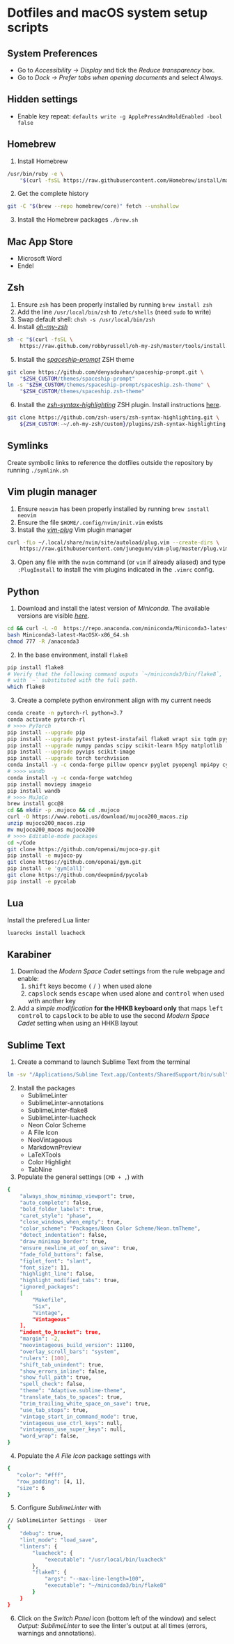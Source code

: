 # Dotfiles and macOS system setup scripts

## System Preferences

- Go to *Accessibility -> Display* and tick the *Reduce transparency* box.
- Go to *Dock -> Prefer tabs when opening documents* and select *Always*.

## Hidden settings

- Enable key repeat:
`defaults write -g ApplePressAndHoldEnabled -bool false`

## Homebrew

1. Install Homebrew
```bash
/usr/bin/ruby -e \
    "$(curl -fsSL https://raw.githubusercontent.com/Homebrew/install/master/install)"
```
2. Get the complete history
```bash
git -C "$(brew --repo homebrew/core)" fetch --unshallow
```
3. Install the Homebrew packages
`./brew.sh`

## Mac App Store

* Microsoft Word
* Endel

## Zsh

1. Ensure `zsh` has been properly installed by running `brew install zsh`
2. Add the line `/usr/local/bin/zsh` to `/etc/shells` (need `sudo` to write)
3. Swap default shell: `chsh -s /usr/local/bin/zsh`
4. Install [*oh-my-zsh*](https://ohmyz.sh)
```bash
sh -c "$(curl -fsSL \
    https://raw.github.com/robbyrussell/oh-my-zsh/master/tools/install.sh)"
```
5. Install the [*spaceship-prompt*](https://github.com/denysdovhan/spaceship-prompt) ZSH theme
```bash
git clone https://github.com/denysdovhan/spaceship-prompt.git \
    "$ZSH_CUSTOM/themes/spaceship-prompt"
ln -s "$ZSH_CUSTOM/themes/spaceship-prompt/spaceship.zsh-theme" \
    "$ZSH_CUSTOM/themes/spaceship.zsh-theme"
```
6. Install the [*zsh-syntax-highlighting*](https://github.com/zsh-users/zsh-syntax-highlighting)
ZSH plugin.
Install instructions
[here](https://github.com/zsh-users/zsh-syntax-highlighting/blob/master/INSTALL.md).
```bash
git clone https://github.com/zsh-users/zsh-syntax-highlighting.git \
    ${ZSH_CUSTOM:-~/.oh-my-zsh/custom}/plugins/zsh-syntax-highlighting
```

## Symlinks

Create symbolic links to reference the dotfiles outside the repository by running
`./symlink.sh`

## Vim plugin manager

1. Ensure `neovim` has been properly installed by running `brew install neovim`
2. Ensure the file `$HOME/.config/nvim/init.vim` exists
2. Install the [*vim-plug*](https://github.com/junegunn/vim-plug) Vim plugin manager
```bash
curl -fLo ~/.local/share/nvim/site/autoload/plug.vim --create-dirs \
    https://raw.githubusercontent.com/junegunn/vim-plug/master/plug.vim
```
3. Open any file with the `nvim` command (or `vim` if already aliased) and type
`:PlugInstall` to install the vim plugins indicated in the `.vimrc` config.

## Python

1. Download and install the latest version of *Miniconda*.
The available versions are visible [*here*](https://repo.anaconda.com/miniconda/).
```bash
cd && curl -L -O  https://repo.anaconda.com/miniconda/Miniconda3-latest-MacOSX-x86_64.sh
bash Miniconda3-latest-MacOSX-x86_64.sh
chmod 777 -R /anaconda3
```
2. In the base environment, install `flake8`
```bash
pip install flake8
# Verify that the following command ouputs `~/miniconda3/bin/flake8`,
# with `~` substituted with the full path.
which flake8
```
3. Create a complete python environment align with my current needs
```bash
conda create -n pytorch-rl python=3.7
conda activate pytorch-rl
# >>>> PyTorch
pip install --upgrade pip
pip install --upgrade pytest pytest-instafail flake8 wrapt six tqdm pyyaml psutil cloudpickle
pip install --upgrade numpy pandas scipy scikit-learn h5py matplotlib
pip install --upgrade pyvips scikit-image
pip install --upgrade torch torchvision
conda install -y -c conda-forge pillow opencv pyglet pyopengl mpi4py cython patchelf
# >>>> wandb
conda install -y -c conda-forge watchdog
pip install moviepy imageio
pip install wandb
# >>>> MuJoCo
brew install gcc@8
cd && mkdir -p .mujoco && cd .mujoco
curl -O https://www.roboti.us/download/mujoco200_macos.zip
unzip mujoco200_macos.zip
mv mujoco200_macos mujoco200
# >>>> Editable-mode packages
cd ~/Code
git clone https://github.com/openai/mujoco-py.git
pip install -e mujoco-py
git clone https://github.com/openai/gym.git
pip install -e 'gym[all]'
git clone https://github.com/deepmind/pycolab
pip install -e pycolab
```

## Lua

Install the prefered Lua linter
```bash
luarocks install luacheck
```

## Karabiner

1. Download the *Modern Space Cadet* settings from the rule webpage and enable:
    1. <kbd>shift</kbd> keys become <kbd>(</kbd> / <kbd>)</kbd> when used alone
    2. <kbd>capslock</kbd> sends <kbd>escape</kbd> when used alone
    and <kbd>control</kbd> when used with another key
2. Add a *simple modification* **for the HHKB keyboard only** that maps
    <kbd>left control</kbd> to <kbd>capslock</kbd> to be able to use the second
    *Modern Space Cadet* setting when using an HHKB layout

## Sublime Text

1. Create a command to launch Sublime Text from the terminal
```bash
ln -sv "/Applications/Sublime Text.app/Contents/SharedSupport/bin/subl" /usr/local/bin/subl`
```
2. Install the packages
    * SublimeLinter
    * SublimeLinter-annotations
    * SublimeLinter-flake8
    * SublimeLinter-luacheck
    * Neon Color Scheme
    * A File Icon
    * NeoVintageous
    * MarkdownPreview
    * LaTeXTools
    * Color Highlight
    * TabNine
3. Populate the general settings (`CMD + ,`) with
```bash
{
    "always_show_minimap_viewport": true,
    "auto_complete": false,
    "bold_folder_labels": true,
    "caret_style": "phase",
    "close_windows_when_empty": true,
    "color_scheme": "Packages/Neon Color Scheme/Neon.tmTheme",
    "detect_indentation": false,
    "draw_minimap_border": true,
    "ensure_newline_at_eof_on_save": true,
    "fade_fold_buttons": false,
    "figlet_font": "slant",
    "font_size": 11,
    "highlight_line": false,
    "highlight_modified_tabs": true,
    "ignored_packages":
    [
        "Makefile",
        "Six",
        "Vintage",
        "Vintageous"
    ],
    "indent_to_bracket": true,
    "margin": -2,
    "neovintageous_build_version": 11100,
    "overlay_scroll_bars": "system",
    "rulers": [100],
    "shift_tab_unindent": true,
    "show_errors_inline": false,
    "show_full_path": true,
    "spell_check": false,
    "theme": "Adaptive.sublime-theme",
    "translate_tabs_to_spaces": true,
    "trim_trailing_white_space_on_save": true,
    "use_tab_stops": true,
    "vintage_start_in_command_mode": true,
    "vintageous_use_ctrl_keys": null,
    "vintageous_use_super_keys": null,
    "word_wrap": false,
}
```
4. Populate the *A File Icon* package settings with
```bash
{
   "color": "#fff",
   "row_padding": [4, 1],
   "size": 6
}
```
5. Configure *SublimeLinter* with
```bash
// SublimeLinter Settings - User
{
    "debug": true,
    "lint_mode": "load_save",
    "linters": {
        "luacheck": {
            "executable": "/usr/local/bin/luacheck"
        },
        "flake8": {
            "args": "--max-line-length=100",
            "executable": "~/miniconda3/bin/flake8"
        }
    }
}
```
6. Click on the *Switch Panel* icon (bottom left of the window) and select
*Output: SublimeLinter* to see the linter's output at all times
(errors, warnings and annotations).
